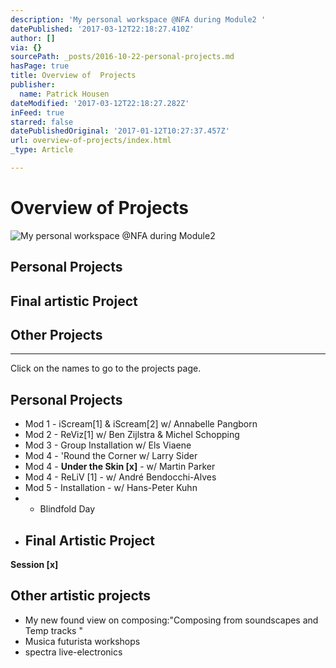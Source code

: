 ```yaml
---
description: 'My personal workspace @NFA during Module2 '
datePublished: '2017-03-12T22:18:27.410Z'
author: []
via: {}
sourcePath: _posts/2016-10-22-personal-projects.md
hasPage: true
title: Overview of  Projects
publisher:
  name: Patrick Housen
dateModified: '2017-03-12T22:18:27.282Z'
inFeed: true
starred: false
datePublishedOriginal: '2017-01-12T10:27:37.457Z'
url: overview-of-projects/index.html
_type: Article

---
```

# Overview of Projects
![My personal workspace @NFA during Module2 ](https://the-grid-user-content.s3-us-west-2.amazonaws.com/663f1065-15f2-4b41-8cfb-048a60f54162.jpg)

## Personal Projects

## Final artistic Project 

## Other Projects

---

Click on the names to go to the projects page.

## Personal Projects

* Mod 1 - iScream\[1\] & iScream\[2\] w/ Annabelle Pangborn
* Mod 2 - ReViz\[1\] w/ Ben Zijlstra & Michel Schopping
* Mod 3 - Group Installation w/ Els Viaene
* Mod 4 - 'Round the Corner w/ Larry Sider
* Mod 4 - **Under the Skin \[x\]** - w/ Martin Parker
* Mod 4 - ReLiV \[1\] - w/ André Bendocchi-Alves
* Mod 5 - Installation - w/ Hans-Peter Kuhn
* * Blindfold Day
* ## Final Artistic Project   
**Session \[x\]**

## Other artistic projects

* My new found view on composing:"Composing from soundscapes and Temp tracks "
* Musica futurista workshops
* spectra live-electronics